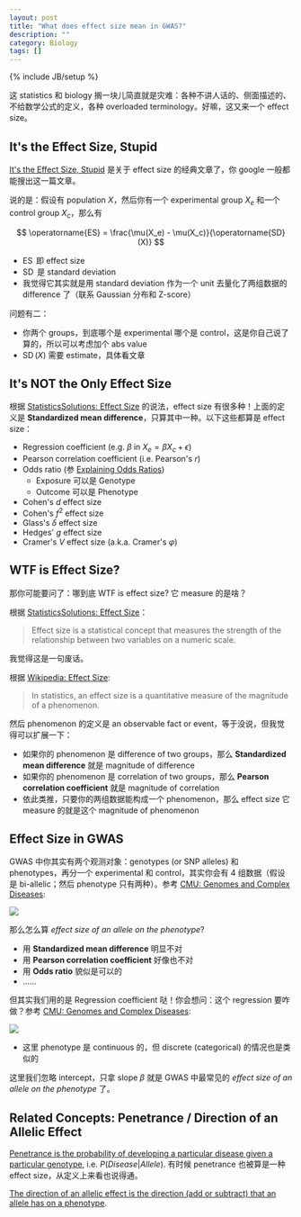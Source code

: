 ```yaml
---
layout: post
title: "What does effect size mean in GWAS?"
description: ""
category: Biology
tags: []
---
```

{% include JB/setup %}

这 statistics 和 biology 搁一块儿简直就是灾难：各种不讲人话的、侧面描述的、不给数学公式的定义，各种 overloaded terminology。好嘛，这又来一个 effect size。

## It's the Effect Size, Stupid

[It's the Effect Size, Stupid](https://www.leeds.ac.uk/educol/documents/00002182.htm) 是关于 effect size 的经典文章了，你 google 一般都能搜出这一篇文章。

说的是：假设有 population $X$，然后你有一个 experimental group $X_{e}$ 和一个 control group $X_{c}$，那么有 

$$
\operatorname{ES} = \frac{\mu(X_e) - \mu(X_c)}{\operatorname{SD}(X)}
$$

- $\operatorname{ES}$ 即 effect size
- $\operatorname{SD}$ 是 standard deviation
- 我觉得它其实就是用 standard deviation 作为一个 unit 去量化了两组数据的 difference 了（联系 Gaussian 分布和 Z-score）

问题有二：

- 你两个 groups，到底哪个是 experimental 哪个是 control，这是你自己说了算的，所以可以考虑加个 abs value
- $\operatorname{SD}(X)$ 需要 estimate，具体看文章

## It's NOT the Only Effect Size

根据 [StatisticsSolutions: Effect Size](https://www.statisticssolutions.com/statistical-analyses-effect-size/) 的说法，effect size 有很多种！上面的定义是 **Standardized mean difference**，只算其中一种。以下这些都算是 effect size：

- Regression coefficient (e.g. $\beta$ in $X_e = \beta X_c + \epsilon$)
- Pearson correlation coefficient (i.e. Pearson's $r$)
- Odds ratio (参 [Explaining Odds Ratios](https://www.ncbi.nlm.nih.gov/pmc/articles/PMC2938757/))
    - Exposure 可以是 Genotype
    - Outcome 可以是 Phenotype
- Cohen's $d$ effect size
- Cohen's $f^2$ effect size
- Glass's $\delta$ effect size
- Hedges' $g$ effect size
- Cramer's $V$ effect size (a.k.a. Cramer's $\varphi$)

## WTF is Effect Size?

那你可能要问了：哪到底 WTF is effect size? 它 measure 的是啥？

根据 [StatisticsSolutions: Effect Size](https://www.statisticssolutions.com/statistical-analyses-effect-size/)：

> Effect size is a statistical concept that measures the strength of the relationship between two variables on a numeric scale.

我觉得这是一句废话。

根据 [Wikipedia: Effect Size](https://en.wikipedia.org/wiki/Effect_size):

> In statistics, an effect size is a quantitative measure of the magnitude of a phenomenon.

然后 phenomenon 的定义是 an observable fact or event，等于没说，但我觉得可以扩展一下：

- 如果你的 phenomenon 是 difference of two groups，那么 **Standardized mean difference** 就是 magnitude of difference
- 如果你的 phenomenon 是 correlation of two groups，那么 **Pearson correlation coefficient** 就是 magnitude of correlation
- 依此类推，只要你的两组数据能构成一个 phenomenon，那么 effect size 它 measure 的就是这个 magnitude of phenomenon

## Effect Size in GWAS

GWAS 中你其实有两个观测对象：genotypes (or SNP alleles) 和 phenotypes，再分一个 experimental 和 control，其实你会有 4 组数据（假设是 bi-allelic；然后 phenotype 只有两种）。参考 [CMU: Genomes and Complex Diseases](http://www.cs.cmu.edu/~sssykim/teaching/f14/slides/gwas.pdf):

![](https://live.staticflickr.com/65535/49026617791_39a39f87fc_w_d.jpg)

那么怎么算 _effect size of an allele on the phenotype_?

- 用 **Standardized mean difference** 明显不对
- 用 **Pearson correlation coefficient** 好像也不对
- 用 **Odds ratio** 貌似是可以的
- ……

但其实我们用的是 Regression coefficient 哒！你会想问：这个 regression 要咋做？参考 [CMU: Genomes and Complex Diseases](http://www.cs.cmu.edu/~sssykim/teaching/f14/slides/gwas.pdf):

![](https://live.staticflickr.com/65535/49026106773_06a7a011b7_z_d.jpg)

- 这里 phenotype 是 continuous 的，但 discrete (categorical) 的情况也是类似的

这里我们忽略 intercept，只拿 slope $\beta$ 就是 GWAS 中最常见的 _effect size of an allele on the phenotype_ 了。

## Related Concepts: Penetrance / Direction of an Allelic Effect

[Penetrance is the probability of developing a particular disease given a particular genotype](https://www.cureffi.org/2016/10/19/estimation-of-penetrance/), i.e. $P(Disease \vert Allele)$. 有时候 penetrance 也被算是一种 effect size，从定义上来看也说得通。

[The direction of an allelic effect is the direction (add or subtract) that an allele has on a phenotype](https://biology.stackexchange.com/a/42272).